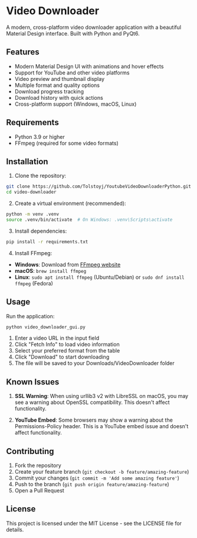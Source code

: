 # Video Downloader

A modern, cross-platform video downloader application with a beautiful Material Design interface. Built with Python and PyQt6.

## Features

- Modern Material Design UI with animations and hover effects
- Support for YouTube and other video platforms
- Video preview and thumbnail display
- Multiple format and quality options
- Download progress tracking
- Download history with quick actions
- Cross-platform support (Windows, macOS, Linux)

## Requirements

- Python 3.9 or higher
- FFmpeg (required for some video formats)

## Installation

1. Clone the repository:
```bash
git clone https://github.com/Tolstoyj/YoutubeVideoDownloaderPython.git
cd video-downloader
```

2. Create a virtual environment (recommended):
```bash
python -m venv .venv
source .venv/bin/activate  # On Windows: .venv\Scripts\activate
```

3. Install dependencies:
```bash
pip install -r requirements.txt
```

4. Install FFmpeg:
- **Windows**: Download from [FFmpeg website](https://ffmpeg.org/download.html)
- **macOS**: `brew install ffmpeg`
- **Linux**: `sudo apt install ffmpeg` (Ubuntu/Debian) or `sudo dnf install ffmpeg` (Fedora)

## Usage

Run the application:
```bash
python video_downloader_gui.py
```

1. Enter a video URL in the input field
2. Click "Fetch Info" to load video information
3. Select your preferred format from the table
4. Click "Download" to start downloading
5. The file will be saved to your Downloads/VideoDownloader folder

## Known Issues

1. **SSL Warning**: When using urllib3 v2 with LibreSSL on macOS, you may see a warning about OpenSSL compatibility. This doesn't affect functionality.

2. **YouTube Embed**: Some browsers may show a warning about the Permissions-Policy header. This is a YouTube embed issue and doesn't affect functionality.

## Contributing

1. Fork the repository
2. Create your feature branch (`git checkout -b feature/amazing-feature`)
3. Commit your changes (`git commit -m 'Add some amazing feature'`)
4. Push to the branch (`git push origin feature/amazing-feature`)
5. Open a Pull Request

## License

This project is licensed under the MIT License - see the LICENSE file for details. 
